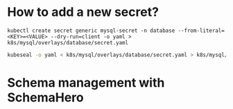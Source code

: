 # How to add a new secret?

```base
kubectl create secret generic mysql-secret -n database --from-literal=<KEY>=<VALUE> --dry-run=client -o yaml > k8s/mysql/overlays/database/secret.yaml
```

```bash
kubeseal -o yaml < k8s/mysql/overlays/database/secret.yaml > k8s/mysql/overlays/database/sealed-secret.yaml
```

# Schema management with SchemaHero
